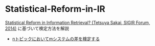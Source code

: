# Statistical-Reform-in-IR
[Statistical Reform in Information Retrieval? (Tetsuya Sakai, SIGIR Forum, 2014)](http://sigir.hosting.acm.org/files/forum/2014J/2014J_sigirforum_Article_TetsuyaSakai.pdf) に基づいて検定方法を解説

- [nトピックにおいてmシステムの差を検定する](https://github.com/mpkato/Statistical-Reform-in-IR/blob/main/comparing_systems.ipynb)
